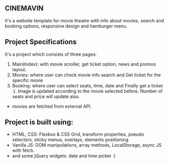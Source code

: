 ## CINEMAVIN

It's a website template for movie theatre with info about movies, search and booking options, responsive design and hamburger menu.

## Project Specifications

It's a project which consists of three pages:

1.  Main(Index): with movie scroller, get ticket option, news and promos layout.
2.  Movies: where user can check movie info search and Get ticket for the specific movie
3.  Booking: where user can select seats, time, date and Finally get a ticket :). Image is updated according to the movie selected before. Number of seats and price will update also.

- movies are fetched from external API.

## Project is built using:

- HTML, CSS: Flexbox & CSS Grid, transform properties, pseudo selectors, sticky menus, overlays, elements positioning
- Vanilla JS: DOM manipulations, array methods, LocalStorage, async JS with fetch.
- and some jQuery widgets: date and time picker :)
